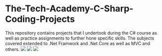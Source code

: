 # The-Tech-Academy-C-Sharp-Coding-Projects
This repository contains projects that I undertook during the C# course as well as practice assignments to further hone specific skills. The subjects covered extended to .Net Framwork and .Net Core as well as MVC and others.
<img src="Screenshots/C#_1.png">
<img src="Screenshots/C#_2.png">
<img src="Screenshots/C#_3.png">
